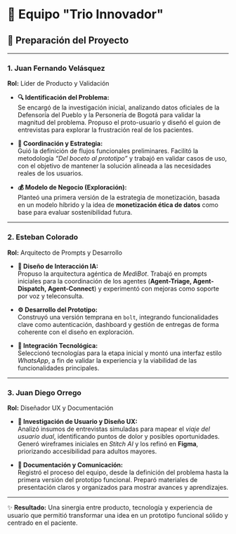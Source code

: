 # 👥 Equipo **"Trio Innovador"**  
## 🚀 Preparación del Proyecto  

---
### 1. **Juan Fernando Velásquez**  
**Rol:** Líder de Producto y Validación  

- **🔍 Identificación del Problema:**  
  Se encargó de la investigación inicial, analizando datos oficiales de la Defensoría del Pueblo y la Personería de Bogotá para validar la magnitud del problema. Propuso el proto-usuario y diseñó el guion de entrevistas para explorar la frustración real de los pacientes.  

- **🧭 Coordinación y Estrategia:**  
  Guió la definición de flujos funcionales preliminares. Facilitó la metodología *“Del boceto al prototipo”* y trabajó en validar casos de uso, con el objetivo de mantener la solución alineada a las necesidades reales de los usuarios.  

- **💰 Modelo de Negocio (Exploración):**  
  Planteó una primera versión de la estrategia de monetización, basada en un modelo híbrido y la idea de **monetización ética de datos** como base para evaluar sostenibilidad futura.  

---

### 2. **Esteban Colorado**  
**Rol:** Arquitecto de Prompts y Desarrollo  

- **🤖 Diseño de Interacción IA:**  
  Propuso la arquitectura agéntica de *MediBot*. Trabajó en prompts iniciales para la coordinación de los agentes (**Agent-Triage, Agent-Dispatch, Agent-Connect**) y experimentó con mejoras como soporte por voz y teleconsulta.  

- **⚙️ Desarrollo del Prototipo:**  
  Construyó una versión temprana en `bolt`, integrando funcionalidades clave como autenticación, dashboard y gestión de entregas de forma coherente con el diseño en exploración.  

- **🔗 Integración Tecnológica:**  
  Seleccionó tecnologías para la etapa inicial y montó una interfaz estilo *WhatsApp*, a fin de validar la experiencia y la viabilidad de las funcionalidades principales.  

---

### 3. **Juan Diego Orrego**  
**Rol:** Diseñador UX y Documentación  

- **🎨 Investigación de Usuario y Diseño UX:**  
  Analizó insumos de entrevistas simuladas para mapear el *viaje del usuario dual*, identificando puntos de dolor y posibles oportunidades. Generó wireframes iniciales en *Stitch AI* y los refinó en **Figma**, priorizando accesibilidad para adultos mayores.  

- **📑 Documentación y Comunicación:**  
  Registró el proceso del equipo, desde la definición del problema hasta la primera versión del prototipo funcional. Preparó materiales de presentación claros y organizados para mostrar avances y aprendizajes.  

---


✨ **Resultado:** Una sinergia entre producto, tecnología y experiencia de usuario que permitió transformar una idea en un prototipo funcional sólido y centrado en el paciente.  
